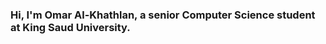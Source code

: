 ###  Hi, I'm Omar Al-Khathlan, a senior Computer Science student at King Saud University. 

<!--
**Omar-Al-Khathlan/Omar-Al-Khathlan** is a ✨ _special_ ✨ repository because its `README.md` (this file) appears on your GitHub profile.

- 📫 You can reach me at: omarkhathlan@gmail.com
